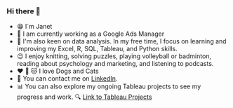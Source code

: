 ### Hi there 👋

* 😁 I´m Janet
* 🌱 I am currently working as a Google Ads Manager
* 🙌 I'm also keen on data analysis. In my free time, I focus on learning and improving my Excel, R, SQL, Tableau, and Python skills.
* 😉 I enjoy knitting, solving puzzles, playing volleyball or badminton, reading about psychology and marketing, and listening to podcasts.
* ❤️ 🐶 🐱 I love Dogs and Cats 
* 👀 You can contact me on [LinkedIn](https://www.linkedin.com/in/janet-cajavilca/).
* 📊 You can also explore my ongoing Tableau projects to see my progress and work. 🔍 [Link to Tableau Projects](https://public.tableau.com/app/profile/janet.cajavilca)



